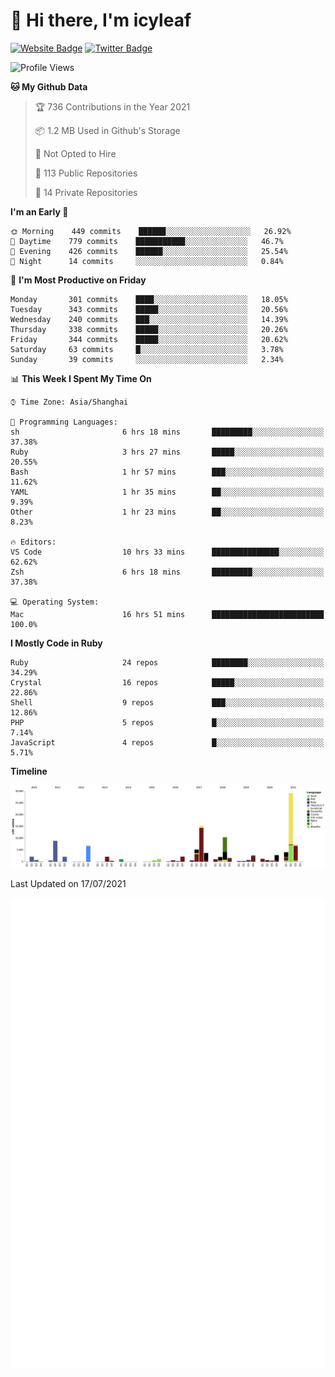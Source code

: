 # 👋 Hi there, I'm icyleaf

[![Website Badge](https://img.shields.io/badge/-icyleaf.com-444444?style=flat&logo=Google-Chrome&logoColor=f2f2f2&link=https://icyleaf.com)](https://icyleaf.com)
[![Twitter Badge](https://img.shields.io/badge/-@icyleaf-1da1f2?style=flat&labelColor=1ca0f1&logo=twitter&logoColor=white&link=https://twitter.com/icyleaf)](https://twitter.com/icyleaf)

<!--START_SECTION:waka-->
![Profile Views](http://img.shields.io/badge/Profile%20Views-1-blue)

**🐱 My Github Data** 

> 🏆 736 Contributions in the Year 2021
 > 
> 📦 1.2 MB Used in Github's Storage 
 > 
> 🚫 Not Opted to Hire
 > 
> 📜 113 Public Repositories 
 > 
> 🔑 14 Private Repositories  
 > 
**I'm an Early 🐤** 

```text
🌞 Morning    449 commits    ██████░░░░░░░░░░░░░░░░░░░   26.92% 
🌆 Daytime    779 commits    ███████████░░░░░░░░░░░░░░   46.7% 
🌃 Evening    426 commits    ██████░░░░░░░░░░░░░░░░░░░   25.54% 
🌙 Night      14 commits     ░░░░░░░░░░░░░░░░░░░░░░░░░   0.84%

```
📅 **I'm Most Productive on Friday** 

```text
Monday       301 commits    ████░░░░░░░░░░░░░░░░░░░░░   18.05% 
Tuesday      343 commits    █████░░░░░░░░░░░░░░░░░░░░   20.56% 
Wednesday    240 commits    ███░░░░░░░░░░░░░░░░░░░░░░   14.39% 
Thursday     338 commits    █████░░░░░░░░░░░░░░░░░░░░   20.26% 
Friday       344 commits    █████░░░░░░░░░░░░░░░░░░░░   20.62% 
Saturday     63 commits     █░░░░░░░░░░░░░░░░░░░░░░░░   3.78% 
Sunday       39 commits     ░░░░░░░░░░░░░░░░░░░░░░░░░   2.34%

```


📊 **This Week I Spent My Time On** 

```text
⌚︎ Time Zone: Asia/Shanghai

💬 Programming Languages: 
sh                       6 hrs 18 mins       █████████░░░░░░░░░░░░░░░░   37.38% 
Ruby                     3 hrs 27 mins       █████░░░░░░░░░░░░░░░░░░░░   20.55% 
Bash                     1 hr 57 mins        ███░░░░░░░░░░░░░░░░░░░░░░   11.62% 
YAML                     1 hr 35 mins        ██░░░░░░░░░░░░░░░░░░░░░░░   9.39% 
Other                    1 hr 23 mins        ██░░░░░░░░░░░░░░░░░░░░░░░   8.23%

🔥 Editors: 
VS Code                  10 hrs 33 mins      ███████████████░░░░░░░░░░   62.62% 
Zsh                      6 hrs 18 mins       █████████░░░░░░░░░░░░░░░░   37.38%

💻 Operating System: 
Mac                      16 hrs 51 mins      █████████████████████████   100.0%

```

**I Mostly Code in Ruby** 

```text
Ruby                     24 repos            ████████░░░░░░░░░░░░░░░░░   34.29% 
Crystal                  16 repos            █████░░░░░░░░░░░░░░░░░░░░   22.86% 
Shell                    9 repos             ███░░░░░░░░░░░░░░░░░░░░░░   12.86% 
PHP                      5 repos             █░░░░░░░░░░░░░░░░░░░░░░░░   7.14% 
JavaScript               4 repos             █░░░░░░░░░░░░░░░░░░░░░░░░   5.71%

```


**Timeline**

![Chart not found](https://raw.githubusercontent.com/icyleaf/icyleaf/main/charts/bar_graph.png) 


 Last Updated on 17/07/2021
<!--END_SECTION:waka-->

![Metrics](https://github.com/icyleaf/icyleaf/blob/main/github-metrics.svg)
